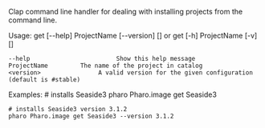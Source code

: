 Clap command line handler for dealing with installing projects from the command line.

Usage: get [--help] ProjectName [--version] [<version>] or
	      get [-h] ProjectName [-v] [<version>]

	--help                        Show this help message
	ProjectName         The name of the project in catalog
	<version>                A valid version for the given configuration (default is #stable)
	
Examples:
	# installs Seaside3 
	pharo Pharo.image get Seaside3
	
	# installs Seaside3 version 3.1.2
	pharo Pharo.image get Seaside3 --version 3.1.2